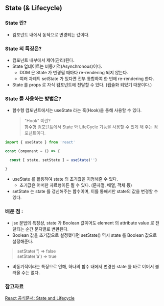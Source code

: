 ## State (& Lifecycle)

### State 란? 
- 컴포넌트 내에서 동적으로 변경되는 값이다.

### State 의 특징은?
- 컴포넌트 내부에서 제어(관리)된다. 
- State 업데이트는 비동기적(Asynchronous)이다.
  * DOM 은 State 가 변경될 때마다 re-rendering 되지 않는다.
  * 여러 차례의 setState 가 있다면 전부 통합하여 한 번에 re-rendering 한다. 
- State 를 props 로 자식 컴포넌트에 전달할 수 있다. (캡슐화 되었기 때문이다.)

### State 를 사용하는 방법은? 
- 함수형 컴포넌트에서는 useState 라는 훅(Hook)을 통해 사용할 수 있다.
  > "Hook" 이란? <br>
  > 함수형 컴포넌트에서 State 와 LifeCycle 기능을 사용할 수 있게 해 주는 컴포넌트이다. 
```jsx
import { useState } from 'react'

const Component = () => {

  const [ state, setState ] = useState('')

}
```
- useState 를 활용하여 state 의 초기값을 지정해줄 수 있다.
  * 초기값은 어떠한 자료형이든 될 수 있다. (문자열, 배열, 객체 등) 
- setState 는 state 를 갱신해주는 함수이며, 이를 통해서만 state의 값을 변경할 수 있다.


### 배운 점 :
- jsx 문법의 특징상, state 가 Boolean 값이어도 element 의 attribute value 로 전달되는 순간 문자열로 변환된다. 
- Boolean 값을 초기값으로 설정했다면 setState() 역시 state 를 Boolean 값으로 설정해준다. 
> setState('') => false <br>
> setState('a') => true 
- 비동기적이라는 특징으로 인해, 하나의 함수 내에서 변경한 state 를 바로 이어서 불러올 수는 없다. 

### 참고자료
[React 공식문서: State and Lifecycle](https://ko.reactjs.org/docs/state-and-lifecycle.html)

